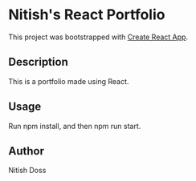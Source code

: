 # Nitish's React Portfolio

This project was bootstrapped with [Create React App](https://github.com/facebook/create-react-app).

## Description

This is a portfolio made using React.

## Usage
Run npm install, and then npm run start.

## Author
Nitish Doss